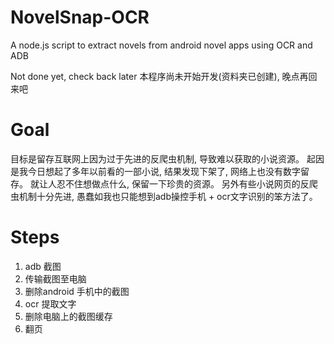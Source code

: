 # NovelSnap-OCR
A node.js script to extract novels from android novel apps using OCR and ADB

Not done yet, check back later
本程序尚未开始开发(资料夹已创建), 晚点再回来吧


# Goal
目标是留存互联网上因为过于先进的反爬虫机制, 导致难以获取的小说资源。
起因是我今日想起了多年以前看的一部小说, 结果发现下架了, 网络上也没有数字留存。
就让人忍不住想做点什么, 保留一下珍贵的资源。
另外有些小说网页的反爬虫机制十分先进, 愚蠢如我也只能想到adb操控手机 + ocr文字识别的笨方法了。



# Steps
1. adb 截图
2. 传输截图至电脑
3. 删除android 手机中的截图
4. ocr 提取文字
5. 删除电脑上的截图缓存
6. 翻页














